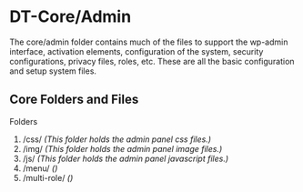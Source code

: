# DT-Core/Admin
The core/admin folder contains much of the files to support the wp-admin interface, activation elements, 
configuration of the system, security configurations, privacy files, roles, etc. These are all the basic 
configuration and setup system files.

## Core Folders and Files
Folders
1. /css/    _(This folder holds the admin panel css files.)_
1. /img/    _(This folder holds the admin panel image files.)_
1. /js/     _(This folder holds the admin panel javascript files.)_
1. /menu/   _()_
1. /multi-role/  _()_

